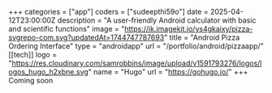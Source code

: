 +++
categories = ["app"]
coders = ["sudeepthi59o"]
date = 2025-04-12T23:00:00Z
description = "A user-friendly Android calculator with basic and scientific functions"
image = "https://ik.imagekit.io/ys4gkaixy/pizza-svgrepo-com.svg?updatedAt=1744747787693"
title = "Android Pizza Ordering Interface"
type = "androidapp"
url = "/portfolio/android/pizzaapp/"
[[tech]]
logo = "https://res.cloudinary.com/samrobbins/image/upload/v1591793276/logos/logos_hugo_h2xbne.svg"
name = "Hugo"
url = "https://gohugo.io/"
+++
Coming soon